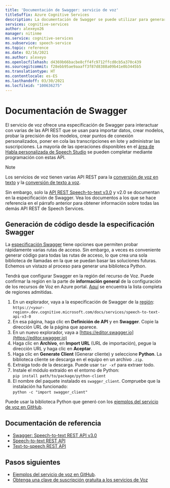 ```yaml
---
title: 'Documentación de Swagger: servicio de voz'
titleSuffix: Azure Cognitive Services
description: La documentación de Swagger se puede utilizar para generar automáticamente SDK para varios lenguajes de programación. Todas las operaciones de nuestro servicio son compatibles con Swagger
services: cognitive-services
author: alexeyo26
manager: nitinme
ms.service: cognitive-services
ms.subservice: speech-service
ms.topic: reference
ms.date: 02/16/2021
ms.author: alexeyo
ms.openlocfilehash: d4369b66bacbe8cff4fc9712ffcd0cb5a370c439
ms.sourcegitcommit: f28ebb95ae9aaaff3f87d8388a09b41e0b3445b5
ms.translationtype: HT
ms.contentlocale: es-ES
ms.lasthandoff: 03/30/2021
ms.locfileid: "100636275"
---
```

# <a name="swagger-documentation"></a>Documentación de Swagger

El servicio de voz ofrece una especificación de Swagger para interactuar con varias de las API REST que se usan para importar datos, crear modelos, probar la precisión de los modelos, crear puntos de conexión personalizados, poner en cola las transcripciones en lote y administrar las suscripciones. La mayoría de las operaciones disponibles en el [área de Habla personalizada de Speech Studio](https://aka.ms/customspeech) se pueden completar mediante programación con estas API.

> [!NOTE]
> Los servicios de voz tienen varias API REST para la [conversión de voz en texto](rest-speech-to-text.md) y la [conversión de texto a voz](rest-text-to-speech.md).  
>
> Sin embargo, solo la [API REST Speech-to-text v3.0](rest-speech-to-text.md#speech-to-text-rest-api-v30) y v2.0 se documentan en la especificación de Swagger. Vea los documentos a los que se hace referencia en el párrafo anterior para obtener información sobre todas las demás API REST de Speech Services.

## <a name="generating-code-from-the-swagger-specification"></a>Generación de código desde la especificación Swagger

La [especificación Swagger](https://westus.dev.cognitive.microsoft.com/docs/services/speech-to-text-api-v3-0) tiene opciones que permiten probar rápidamente varias rutas de acceso. Sin embargo, a veces es conveniente generar código para todas las rutas de acceso, lo que crea una sola biblioteca de llamadas en la que se puedan basar las soluciones futuras. Echemos un vistazo al proceso para generar una biblioteca Python.

Tendrá que configurar Swagger en la región del recurso de Voz. Puede confirmar la región en la parte de **información general** de la configuración de los recursos de Voz en Azure portal. [Aquí](regions.md#speech-to-text) se encuentra la lista completa de regiones admitidas.

1. En un explorador, vaya a la especificación de Swagger de la [región](regions.md#speech-to-text):  
       `https://<your-region>.dev.cognitive.microsoft.com/docs/services/speech-to-text-api-v3-0`
1. En esa página, haga clic en **Definición de API** y en **Swagger**. Copie la dirección URL de la página que aparece.
1. En un nuevo explorador, vaya a [https://editor.swagger.io](https://editor.swagger.io)
1. Haga clic en **Archivo**, en **Import URL** (URL de importación), pegue la dirección URL y haga clic en **Aceptar**.
1. Haga clic en **Generate Client** (Generar cliente) y seleccione **Python**. La biblioteca cliente se descarga en el equipo en un archivo `.zip`.
1. Extraiga todo de la descarga. Puede usar `tar -xf` para extraer todo.
1. Instale el módulo extraído en el entorno de Python:  
      `pip install path/to/package/python-client`
1. El nombre del paquete instalado es `swagger_client`. Compruebe que la instalación ha funcionado:  
       `python -c "import swagger_client"`

Puede usar la biblioteca Python que generó con los [ejemplos del servicio de voz en GitHub](https://aka.ms/csspeech/samples).

## <a name="reference-documents"></a>Documentación de referencia

* [Swagger: Speech-to-text REST API v3.0](https://westus.dev.cognitive.microsoft.com/docs/services/speech-to-text-api-v3-0)
* [Speech-to-text REST API](rest-speech-to-text.md)
* [Text-to-speech REST API](rest-text-to-speech.md)

## <a name="next-steps"></a>Pasos siguientes

* [Ejemplos del servicio de voz en GitHub](https://aka.ms/csspeech/samples).
* [Obtenga una clave de suscripción gratuita a los servicios de Voz](overview.md#try-the-speech-service-for-free)

